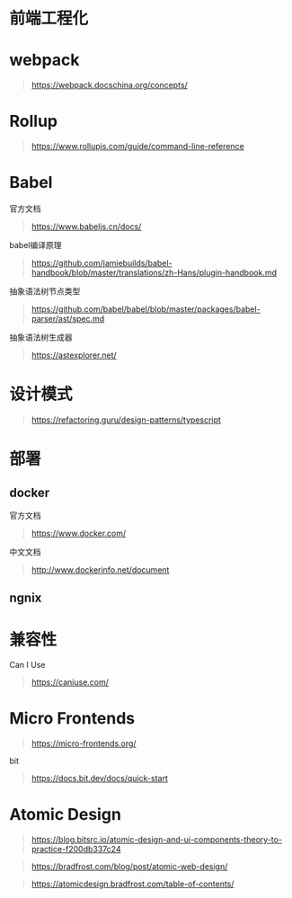 # 前端工程化

# webpack

> https://webpack.docschina.org/concepts/

# Rollup

> https://www.rollupjs.com/guide/command-line-reference

# Babel

官方文档

> https://www.babeljs.cn/docs/

babel编译原理

> https://github.com/jamiebuilds/babel-handbook/blob/master/translations/zh-Hans/plugin-handbook.md

抽象语法树节点类型

> https://github.com/babel/babel/blob/master/packages/babel-parser/ast/spec.md

抽象语法树生成器

> https://astexplorer.net/

# 设计模式

> https://refactoring.guru/design-patterns/typescript

# 部署

## docker

官方文档

> https://www.docker.com/

中文文档

> http://www.dockerinfo.net/document

## ngnix

# 兼容性

Can I Use 

> https://caniuse.com/

# Micro Frontends

> https://micro-frontends.org/

bit

> https://docs.bit.dev/docs/quick-start

# Atomic Design

> https://blog.bitsrc.io/atomic-design-and-ui-components-theory-to-practice-f200db337c24

> https://bradfrost.com/blog/post/atomic-web-design/

> https://atomicdesign.bradfrost.com/table-of-contents/